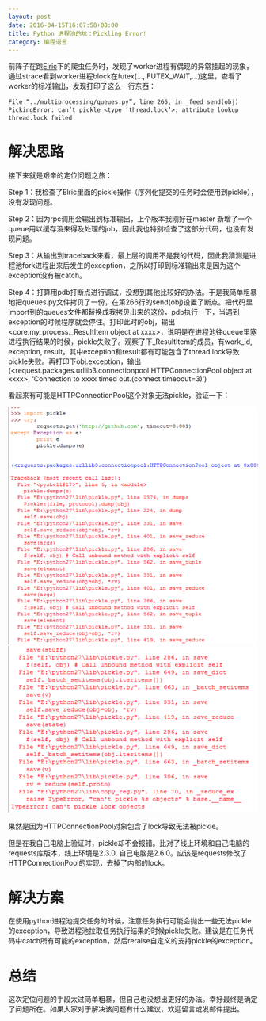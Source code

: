 ```yaml
---
layout: post
date: 2016-04-15T16:07:58+08:00
title: Python 进程池的坑：Pickling Error!
category: 编程语言
---
```


前阵子在跑[Elric](https://github.com/Masutangu/Elric)下的爬虫任务时，发现了worker进程有偶现的异常挂起的现象，通过strace看到worker进程block在futex(…, FUTEX_WAIT,…)这里，查看了worker的标准输出，发现打印了这么一行东西：

```
File “../multiprocessing/queues.py”, line 266, in _feed send(obj) PickingError: can’t pickle <type ‘thread.lock’>: attribute lookup thread.lock failed
```
# 解决思路 #
接下来就是艰辛的定位问题之旅：

Step 1：我检查了Elric里面的pickle操作（序列化提交的任务时会使用到pickle），没有发现问题。

Step 2：因为rpc调用会输出到标准输出，上个版本我刚好在master 新增了一个queue用以缓存没来得及处理的job，因此我也特别检查了这部分代码，也没有发现问题。

Step 3：从输出到traceback来看，最上层的调用不是我的代码，因此我猜测是进程池fork进程出来后发生的exception，之所以打印到标准输出来是因为这个exception没有被catch。

Step 4：打算用pdb打断点进行调试，没想到其他比较好的办法。于是我简单粗暴地把queues.py文件拷贝了一份，在第266行的send(obj)设置了断点。把代码里import到的queues文件都替换成我拷贝出来的这份，pdb执行一下，当遇到exception的时候程序就会停住。打印此时的obj，输出<core.my_process._ResultItem object at xxxx>，说明是在进程池往queue里塞进程执行结果的时候，pickle失败了。观察了下_ResultItem的成员，有work_id, exception, result。其中exception和result都有可能包含了thread.lock导致pickle失败。再打印下obj.exception，输出(<request.packages.urllib3.connectionpool.HTTPConnectionPool object at xxxx>, ‘Connection to xxxx timed out.(connect timeoout=3)’)

看起来有可能是HTTPConnectionPool这个对象无法pickle，验证一下：

<img src="/assets/images/python-pickling-error/illustration-1.png" alt="示例1" title="示例1" width="800" />

<img src="/assets/images/python-pickling-error/illustration-2.png" alt="示例2" title="示例2" width="800" />

果然是因为HTTPConnectionPool对象包含了lock导致无法被pickle。

但是在我自己电脑上验证时，pickle却不会报错。比对了线上环境和自己电脑的requests库版本，线上环境是2.3.0, 自己电脑是2.6.0。应该是requests修改了HTTPConnectionPool的实现，去掉了内部的lock。

# 解决方案 #
在使用python进程池提交任务的时候，注意任务执行可能会抛出一些无法pickle的exception，导致进程池拉取任务执行结果的时候pickle失败。建议是在任务代码中catch所有可能的exception，然后reraise自定义的支持pickle的exception。

# 总结 #
这次定位问题的手段太过简单粗暴，但自己也没想出更好的办法。幸好最终是确定了问题所在。如果大家对于解决该问题有什么建议，欢迎留言或发邮件提出。

